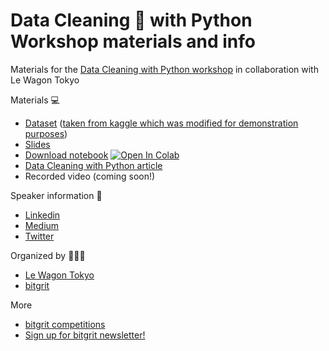 # Data Cleaning 🧹 with Python Workshop materials and info

Materials for the [Data Cleaning with Python workshop](https://www.meetup.com/Le-Wagon-Tokyo-Coding-Station/events/279267393/) in collaboration with Le Wagon Tokyo

Materials 💻

- [Dataset](dirty_AB_NYC_2019.csv) ([taken from kaggle which was modified for demonstration purposes](https://www.kaggle.com/dgomonov/new-york-city-airbnb-open-data))
- [Slides](https://docs.google.com/presentation/d/1uLkAdABGWVvUzFSibr_LPcGmawT6lBT6GowwU_E3dEY/edit?usp=sharing)
- [Download notebook](Data_Cleaning_with_Python_Workshop.ipynb) [![Open In Colab](https://colab.research.google.com/assets/colab-badge.svg)](https://colab.research.google.com/drive/1Uk4uy12lVCmwOi4lji2FzoTQT-fo2uOq?usp=sharing)
- [Data Cleaning with Python article](https://medium.com/bitgrit-data-science-publication/data-cleaning-with-python-f6bc3da64e45)
- Recorded video (coming soon!)

Speaker information 📱

- [Linkedin](https://www.linkedin.com/in/benedictneo/)
- [Medium](https://benedictxneo.medium.com/)
- [Twitter](https://twitter.com/benthecoder1)

Organized by 🧑‍🤝‍🧑

- [Le Wagon Tokyo](https://www.lewagon.com/tokyo)
- [bitgrit](https://bitgrit.net/)

More 

- [bitgrit competitions](https://bitgrit.net/competition/)
- [Sign up for bitgrit newsletter!](https://mailchi.mp/bitgrit/newsletter)
